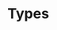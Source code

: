 <!-- .slide: data-background="url('resources/typescript-blueprint.svg') no-repeat" data-background-position="center" -->

# Types

